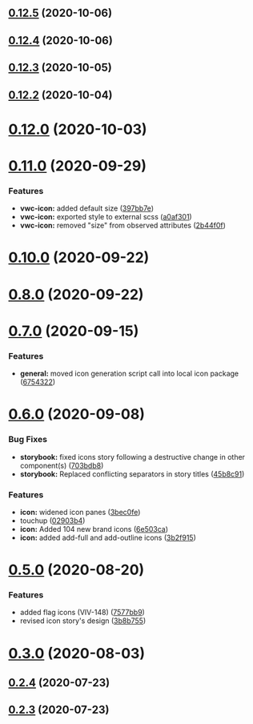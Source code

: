 ## [0.12.5](https://github.com/vonage/vivid/compare/v0.12.4...v0.12.5) (2020-10-06)



## [0.12.4](https://github.com/vonage/vivid/compare/v0.12.3...v0.12.4) (2020-10-06)



## [0.12.3](https://github.com/vonage/vivid/compare/v0.12.2...v0.12.3) (2020-10-05)



## [0.12.2](https://github.com/vonage/vivid/compare/v0.12.1...v0.12.2) (2020-10-04)



# [0.12.0](https://github.com/vonage/vivid/compare/v0.11.0...v0.12.0) (2020-10-03)



# [0.11.0](https://github.com/vonage/vivid/compare/v0.10.0...v0.11.0) (2020-09-29)


### Features

* **vwc-icon:** added default size ([397bb7e](https://github.com/vonage/vivid/commit/397bb7ed607e32309e8071a167e731485ba466b2))
* **vwc-icon:** exported style to external scss ([a0af301](https://github.com/vonage/vivid/commit/a0af301fc5e7ae01f8ad328b509f105b8bf24fb4))
* **vwc-icon:** removed "size" from observed attributes ([2b44f0f](https://github.com/vonage/vivid/commit/2b44f0fe47f9fe78aa2686a6b94984bcd992eec3))



# [0.10.0](https://github.com/vonage/vivid/compare/v0.9.0...v0.10.0) (2020-09-22)



# [0.8.0](https://github.com/vonage/vivid/compare/v0.7.0...v0.8.0) (2020-09-22)



# [0.7.0](https://github.com/vonage/vivid/compare/v0.6.0...v0.7.0) (2020-09-15)


### Features

* **general:** moved icon generation script call into local icon package ([6754322](https://github.com/vonage/vivid/commit/6754322ffc1219cb967e7fa33da7c1bcc13f1fe4))



# [0.6.0](https://github.com/vonage/vivid/compare/v0.5.0...v0.6.0) (2020-09-08)


### Bug Fixes

* **storybook:** fixed icons story following a destructive change in other component(s) ([703bdb8](https://github.com/vonage/vivid/commit/703bdb828cb041b4fff14bf74d73a2dccb150abd))
* **storybook:** Replaced conflicting separators in story titles ([45b8c91](https://github.com/vonage/vivid/commit/45b8c91fc967a76ecc8110db292709c83b547682))


### Features

* **icon:** widened icon panes ([3bec0fe](https://github.com/vonage/vivid/commit/3bec0fe76b4b37479ff64e45613bde784e3b5317))
* touchup ([02903b4](https://github.com/vonage/vivid/commit/02903b4d87d96892bf7659fc6cd196dc823f1dd0))
* **icon:** Added 104 new brand icons ([6e503ca](https://github.com/vonage/vivid/commit/6e503cab0666241ae31208fd607f25d7366c0006))
* **icon:** added add-full and add-outline icons ([3b2f915](https://github.com/vonage/vivid/commit/3b2f915606e576dea0b62cf4724098da5afc4b1d))



# [0.5.0](https://github.com/vonage/vivid/compare/v0.4.0...v0.5.0) (2020-08-20)


### Features

* added flag icons (VIV-148) ([7577bb9](https://github.com/vonage/vivid/commit/7577bb9936f0ef46aba5de7227d3673218316e0b))
* revised icon story's design ([3b8b755](https://github.com/vonage/vivid/commit/3b8b7558268a1ecaf880d9d90fe03117863fd36c))



# [0.3.0](https://github.com/vonage/vivid/compare/v0.2.4...v0.3.0) (2020-08-03)



## [0.2.4](https://github.com/vonage/vivid/compare/v0.2.3...v0.2.4) (2020-07-23)



## [0.2.3](https://github.com/vonage/vivid/compare/v0.2.2...v0.2.3) (2020-07-23)



